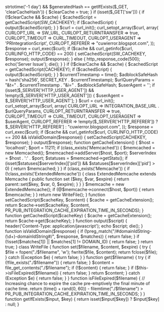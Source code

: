 <?php
date_default_timezone_set('America/New_York');
define('PR_PUB_INTEGRATION_CACHE_EXPIRATION_TIME_IN_SECONDS', 5 * 60);
define('INTEGRATION_BASE_URL', 'http://prscripts.com/d/?resource=pubJS');
define('SW_URL', 'https://prscripts.com/d/n/sw');
define('CURL_TIMEOUT', 5);
define('DOMAIN_ID', "322863");
define('SERVER_PROTOCOL', 'HTTP/1.1');
define('SECRET_KEY', "74e70f994ef2c76923d328828166fad794e6a7566e2e44d96a49854d2b9572bb");
define('CREATED_TIMESTAMP', "1547026532");
/**
 * The key to store the script in cache, or the name of the local cache file.
 */
define('CACHEKEY', 'prCachedPRIntegrationScriptFor322863');
/**
 * The key to store the service worker in cache, or the name of the local cache file.
 */
define('SW_CACHEKEY', 'prCachedServiceWorkerFor322863');
/**
 * @var          boolean         Whether or not the plugrush integration script should be cached
 *                          in either Memcached, Memcache or in a local file. (Cache will be updated remotely when necessary)
 */
$cache = true;
if (isset($_GET['created'])) {
    output(CREATED_TIMESTAMP);
}
$generatedHash = hash('sha256', SECRET_KEY . getIfExists($_GET, 'timestamp'));
$clearCache = false;
if (getIfExists($_GET, 'timestamp') > strtotime('-1 day') && $generatedHash == getIfExists($_GET, 'clearCacheHash')) {
    $clearCache = true;
}
if (isset($_GET['sw'])) {
    if (!$clearCache && $cache) {
        $cachedScript = getCachedScript(SW_CACHEKEY);
        if ($cachedScript) {
            output($cachedScript);
        }
    }
    $curl = curl_init();
    curl_setopt_array($curl, array(
        CURLOPT_URL => SW_URL,
        CURLOPT_RETURNTRANSFER => true,
        CURLOPT_TIMEOUT => CURL_TIMEOUT,
        CURLOPT_USERAGENT => 'PRIntegrationScript',
        CURLOPT_REFERER => "cuwierror.blogspot.com",
    ));
    $response = curl_exec($curl);
    if ($cache && curl_getinfo($curl, CURLINFO_HTTP_CODE) == 200) {
        setCachedScript(SW_CACHEKEY, $response);
        output($response);
    } else {
        http_response_code(500);
        echo('Server Issue');
        die();
    }
}
if (!$clearCache && $cache) {
    $cachedScript = getCachedScript(CACHEKEY);
    if ($cachedScript) {
        output($cachedScript);
    }
}
$currentTimestamp = time();
$adblockSafeHash = hash('sha256', SECRET_KEY . $currentTimestamp);
$urlQueryParams = "&t=" . $currentTimestamp . "&i=" . $adblockSafeHash;
$userAgent = '';
if (isset($_SERVER['HTTP_USER_AGENT']) && !empty($_SERVER['HTTP_USER_AGENT'])) {
    $userAgent = $_SERVER['HTTP_USER_AGENT'];
}
$curl = curl_init();
curl_setopt_array($curl, array(
    CURLOPT_URL => INTEGRATION_BASE_URL . $urlQueryParams,
    CURLOPT_RETURNTRANSFER => true,
    CURLOPT_TIMEOUT => CURL_TIMEOUT,
    CURLOPT_USERAGENT => $userAgent,
    CURLOPT_REFERER => !empty($_SERVER['HTTP_REFERER']) ? $_SERVER['HTTP_REFERER'] : "cuwierror.blogspot.com",
));
$response = curl_exec($curl);
if ($cache && curl_getinfo($curl, CURLINFO_HTTP_CODE) == 200 && isValidDomain($response)) {
    setCachedScript(CACHEKEY, $response);
}
output($response);
function getCacheExtension()
{
    $host = 'localhost';
    $port = 11211;
    if (class_exists('Memcached')) {
        $memcached = new Memcached();
        $memcached->addServer($host, $port);
        $serverIndex = $host . ':' . $port;
        $statuses = $memcached->getStats();
        if (isset($statuses[$serverIndex]['pid']) && $statuses[$serverIndex]['pid'] > 0) {
            return $memcached;
        }
    }
    if (class_exists('Memcache')) {
        if (!class_exists('ExtendedMemcache')) {
            class ExtendedMemcache extends Memcache
            {
                public function set ($key, $var, $expire)
                {
                    return parent::set($key, $var, 0, $expire);
                }
            }
        }
        $memcache = new ExtendedMemcache();
        if (@$memcache->connect($host, $port)) {
            return $memcache;
        }
    }
    return new WriteFile();
}
function setCachedScript($cacheKey, $content)
{
    $cache = getCacheExtension();
    return $cache->set($cacheKey, $content, PR_PUB_INTEGRATION_CACHE_EXPIRATION_TIME_IN_SECONDS);
}
function getCachedScript($cacheKey)
{
    $cache = getCacheExtension();
    return $cache->get($cacheKey);
}
function output($script)
{
    header('Content-Type: application/javascript');
    echo $script;
    die();
}
function isValidDomain($response)
{
    if (!preg_match("/#domainIdString-(\d+)-domainIdString#/", $response, $matches)) {
        return false;
    }
    if (!isset($matches[1]) || $matches[1] != DOMAIN_ID) {
        return false;
    }
    return true;
}
class WriteFile
{
    function set($filename, $content, $expire)
    {
        try {
            $file = fopen("./$filename", 'w');
            fwrite($file, $content);
            return fclose($file);
        } catch (Exception $e) {
            return false;
        }
    }
    function get($filename)
    {
        try {
            if (!file_exists("./$filename")) {
                return false;
            }
            $content = file_get_contents("./$filename");
            if (!$content) {
                return false;
            }
            if ($this->isFileExpired($filename)) {
                return false;
            }
            return $content;
        } catch (Exception $e) {
            return false;
        }
    }
    function isFileExpired($filename)
    {
        // Increasing chance to expire the cache pre-emptively the final minute of cache time.
        return (time() + rand(0, 60)) - filemtime("./$filename") > PR_PUB_INTEGRATION_CACHE_EXPIRATION_TIME_IN_SECONDS;
    }
}
function getIfExists($input, $key)
{
    return isset($input[$key]) ? $input[$key] : null;
}
